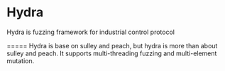 Hydra
=====

Hydra is fuzzing framework for industrial control protocol

=====
Hydra is base on sulley and peach, but hydra is more than about sulley and peach.
It supports multi-threading fuzzing and multi-element mutation.
